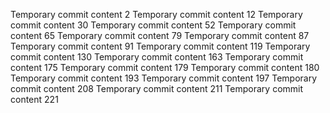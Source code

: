 Temporary commit content 2
Temporary commit content 12
Temporary commit content 30
Temporary commit content 52
Temporary commit content 65
Temporary commit content 79
Temporary commit content 87
Temporary commit content 91
Temporary commit content 119
Temporary commit content 130
Temporary commit content 163
Temporary commit content 175
Temporary commit content 179
Temporary commit content 180
Temporary commit content 193
Temporary commit content 197
Temporary commit content 208
Temporary commit content 211
Temporary commit content 221
